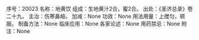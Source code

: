 序号：20023
名称：地黄饮
组成：生地黄汁2合，蜜2合。
出处：《圣济总录》卷二十九。
主治：伤寒鼻衄。
加减：None
功效：None
用法用量：上搅匀，顿服。
制备方法：None
临床应用：None
各家论述：None
用药禁忌：None
附注：None
